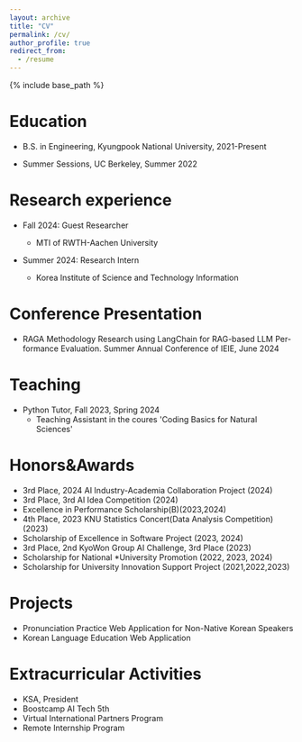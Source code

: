 ```yaml
---
layout: archive
title: "CV"
permalink: /cv/
author_profile: true
redirect_from:
  - /resume
---
```


{% include base_path %}

Education
======
* B.S. in Engineering, Kyungpook National University, 2021-Present

* Summer Sessions, UC Berkeley, Summer 2022

Research experience
======
* Fall 2024: Guest Researcher
  * MTI of RWTH-Aachen University

* Summer 2024: Research Intern
  * Korea Institute of Science and Technology Information

Conference Presentation
======
* RAGA Methodology Research using LangChain for RAG-based LLM Per- formance Evaluation. Summer Annual Conference of IEIE, June 2024

Teaching
======
* Python Tutor, Fall 2023, Spring 2024
  * Teaching Assistant in the coures 'Coding Basics for Natural Sciences'

Honors&Awards
======
* 3rd Place, 2024 AI Industry-Academia Collaboration Project (2024)
* 3rd Place, 3rd AI Idea Competition (2024)
* Excellence in Performance Scholarship(B)(2023,2024)
* 4th Place, 2023 KNU Statistics Concert(Data Analysis Competition)(2023) 
* Scholarship of Excellence in Software Project (2023, 2024)
* 3rd Place, 2nd KyoWon Group AI Challenge, 3rd Place (2023) 
* Scholarship for National *University Promotion (2022, 2023, 2024) 
* Scholarship for University Innovation Support Project (2021,2022,2023)

Projects
======
* Pronunciation Practice Web Application for Non-Native Korean Speakers
* Korean Language Education Web Application

Extracurricular Activities
======
* KSA, President
* Boostcamp AI Tech 5th
* Virtual International Partners Program
* Remote Internship Program